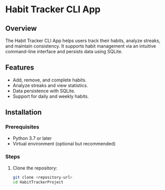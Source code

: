 # Habit Tracker CLI App

## Overview
The Habit Tracker CLI App helps users track their habits, analyze streaks, and maintain consistency. It supports habit management via an intuitive command-line interface and persists data using SQLite.

## Features
- Add, remove, and complete habits.
- Analyze streaks and view statistics.
- Data persistence with SQLite.
- Support for daily and weekly habits.

## Installation

### Prerequisites
- Python 3.7 or later
- Virtual environment (optional but recommended)

### Steps
1. Clone the repository:
   ```bash
   git clone <repository-url>
   cd HabitTrackerProject
